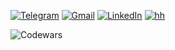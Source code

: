 [![Telegram](https://img.shields.io/badge/Telegram-2CA5E0?style=for-the-badge)](https://t.me/kvrdv)
[![Gmail](https://img.shields.io/badge/Gmail-D14836?style=for-the-badge)](mailto:s.kovardaev@gmail.com)
[![LinkedIn](https://img.shields.io/badge/LinkedIn-0077B5?style=for-the-badge&logo=linkedin&logoColor=white)](https://www.linkedin.com/in/kvrdv/)
[![hh](https://img.shields.io/badge/hh-e1011c?style=for-the-badge&logo=linkedin&logoColor=white)](https://hh.ru/applicant/resumes/view?resume=437df4cfff0e9a972f0039ed1f69346d574f74)

![Codewars](https://www.codewars.com/users/kvrdv/badges/large)
